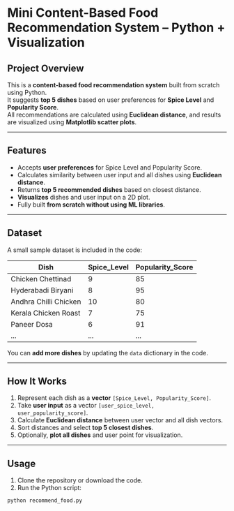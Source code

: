 # Mini Content-Based Food Recommendation System – Python + Visualization

## Project Overview
This is a **content-based food recommendation system** built from scratch using Python.  
It suggests **top 5 dishes** based on user preferences for **Spice Level** and **Popularity Score**.  
All recommendations are calculated using **Euclidean distance**, and results are visualized using **Matplotlib scatter plots**.

---

## Features
- Accepts **user preferences** for Spice Level and Popularity Score.
- Calculates similarity between user input and all dishes using **Euclidean distance**.
- Returns **top 5 recommended dishes** based on closest distance.
- **Visualizes** dishes and user input on a 2D plot.
- Fully built **from scratch without using ML libraries**.

---

## Dataset
A small sample dataset is included in the code:

| Dish                  | Spice_Level | Popularity_Score |
|-----------------------|------------|----------------|
| Chicken Chettinad      | 9          | 85             |
| Hyderabadi Biryani     | 8          | 95             |
| Andhra Chilli Chicken  | 10         | 80             |
| Kerala Chicken Roast   | 7          | 75             |
| Paneer Dosa            | 6          | 91             |
| ...                   | ...        | ...            |

You can **add more dishes** by updating the `data` dictionary in the code.

---

## How It Works
1. Represent each dish as a **vector** `[Spice_Level, Popularity_Score]`.
2. Take **user input** as a vector `[user_spice_level, user_popularity_score]`.
3. Calculate **Euclidean distance** between user vector and all dish vectors.
4. Sort distances and select **top 5 closest dishes**.
5. Optionally, **plot all dishes** and user point for visualization.

---

## Usage
1. Clone the repository or download the code.
2. Run the Python script:

```bash
python recommend_food.py
